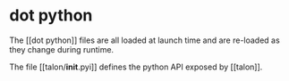 # dot python

The [[dot python]] files are all loaded at launch time and are re-loaded as they change during runtime.

The file [[talon/__init__.pyi]] defines the python API exposed by [[talon]].